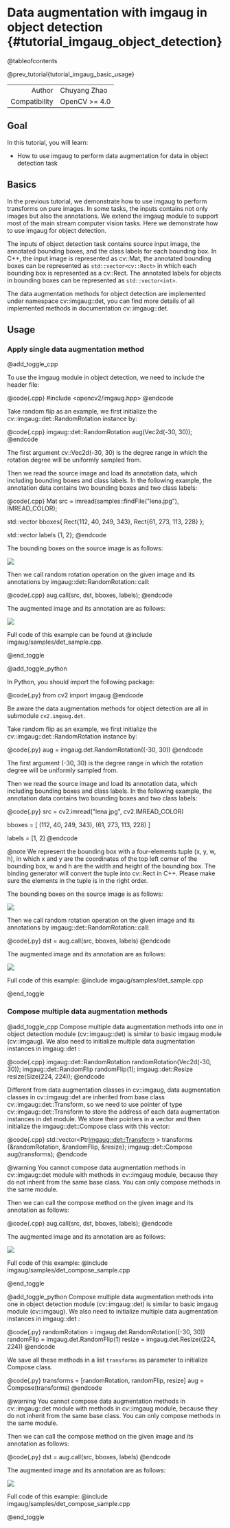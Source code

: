 Data augmentation with imgaug in object detection {#tutorial_imgaug_object_detection}
==============================

@tableofcontents

@prev_tutorial{tutorial_imgaug_basic_usage}

|    |    |
| -: | :- |
| Author | Chuyang Zhao |
| Compatibility | OpenCV >= 4.0 |

Goal
----
In this tutorial, you will learn:
- How to use imgaug to perform data augmentation for data in object detection task

Basics
------
In the previous tutorial, we demonstrate how to use imgaug to perform transforms on pure images.
In some tasks, the inputs contains not only images but also the annotations. We extend the imgaug
module to support most of the main stream computer vision tasks. Here we demonstrate how to use imgaug for
object detection.

The inputs of object detection task contains source input image, the annotated bounding boxes, and the class labels
for each bounding box. In C++, the input image is represented as cv::Mat, the annotated bounding boxes can be represented
as `std::vector<cv::Rect>` in which each bounding box is represented as a cv::Rect. The annotated labels for objects in
bounding boxes can be represented as `std::vector<int>`.

The data augmentation methods for object detection are implemented under namespace cv::imgaug::det, you can
find more details of all implemented methods in documentation cv::imgaug::det.


Usage
-----
### Apply single data augmentation method
@add_toggle_cpp

To use the imgaug module in object detection, we need to include the header file:

@code{.cpp}
#include <opencv2/imgaug.hpp>
@endcode

Take random flip as an example, we first initialize the cv::imgaug::det::RandomRotation instance by:

@code{.cpp}
imgaug::det::RandomRotation aug(Vec2d(-30, 30));
@endcode

The first argument cv::Vec2d(-30, 30) is the degree range in which the rotation degree will be uniformly sampled from.

Then we read the source image and load its annotation data, which including bounding boxes and class labels.
In the following example, the annotation data contains two bounding boxes and two class labels:

@code{.cpp}
Mat src = imread(samples::findFile("lena.jpg"), IMREAD_COLOR);

std::vector<Rect> bboxes{
Rect{112, 40, 249, 343},
Rect{61, 273, 113, 228}
};

std::vector<int> labels {1, 2};
@endcode

The bounding boxes on the source image is as follows:

![](images/det_src.png)

Then we call random rotation operation on the given image and its annotations by imgaug::det::RandomRotation::call:

@code{.cpp}
aug.call(src, dst, bboxes, labels);
@endcode

The augmented image and its annotation are as follows:

![](images/det_rotation_out.png)

Full code of this example can be found at @include imgaug/samples/det_sample.cpp.

@end_toggle

@add_toggle_python

In Python, you should import the following package:

@code{.py}
from cv2 import imgaug
@endcode

Be aware the data augmentation methods for object detection are all in submodule `cv2.imgaug.det`.

Take random flip as an example, we first initialize the cv::imgaug::det::RandomRotation instance by:

@code{.py}
aug = imgaug.det.RandomRotation((-30, 30))
@endcode

The first argument (-30, 30) is the degree range in which the rotation degree will be uniformly sampled from.

Then we read the source image and load its annotation data, which including bounding boxes and class labels.
In the following example, the annotation data contains two bounding boxes and two class labels:

@code{.py}
src = cv2.imread("lena.jpg", cv2.IMREAD_COLOR)

bboxes = [
    (112, 40, 249, 343),
    (61, 273, 113, 228)
]

labels = [1, 2]
@endcode

@note We represent the bounding box with a four-elements tuple (x, y, w, h),
in which x and y are the coordinates of the top left corner of the bounding box,
w and h are the width and height of the bounding box. The binding generator will 
convert the tuple into cv::Rect in C++. Please make sure the elements in the tuple
is in the right order.

The bounding boxes on the source image is as follows:

![](images/det_src.png)

Then we call random rotation operation on the given image and its annotations by imgaug::det::RandomRotation::call:

@code{.py}
dst = aug.call(src, bboxes, labels)
@endcode

The augmented image and its annotation are as follows:

![](images/det_rotation_out.png)

Full code of this example:
@include imgaug/samples/det_sample.cpp

@end_toggle

### Compose multiple data augmentation methods
@add_toggle_cpp
Compose multiple data augmentation methods into one in object detection module (cv::imgaug::det) is similar to basic imgaug module (cv::imgaug).
We also need to initialize multiple data augmentation instances in imgaug::det :

@code{.cpp}
imgaug::det::RandomRotation randomRotation(Vec2d(-30, 30));
imgaug::det::RandomFlip randomFlip(1);
imgaug::det::Resize resize(Size(224, 224));
@endcode

Different from data augmentation classes in cv::imgaug, data augmentation classes in cv::imgaug::det are inherited from base class
cv::imgaug::det::Transform, so we need to use pointer of type cv::imgaug::det::Transform to store the address of each data augmentation
instances in det module. We store their pointers in a vector and then initialize the imgaug::det::Compose class with this vector:

@code{.cpp}
std::vector<Ptr<imgaug::det::Transform> > transforms {&randomRotation, &randomFlip, &resize};
imgaug::det::Compose aug(transforms);
@endcode

@warning You cannot compose data augmentation methods in cv::imgaug::det module with methods in cv::imgaug module,
because they do not inherit from the same base class. You can only compose methods in the same module.

Then we can call the compose method on the given image and its annotation as follows:

@code{.cpp}
aug.call(src, dst, bboxes, labels);
@endcode

The augmented image and its annotation are as follows:

![](images/det_compose_out.png)

Full code of this example:
@include imgaug/samples/det_compose_sample.cpp

@end_toggle

@add_toggle_python
Compose multiple data augmentation methods into one in object detection module (cv::imgaug::det) is similar to basic imgaug module (cv::imgaug).
We also need to initialize multiple data augmentation instances in imgaug::det :

@code{.py}
randomRotation = imgaug.det.RandomRotation((-30, 30))
randomFlip = imgaug.det.RandomFlip(1)
resize = imgaug.det.Resize((224, 224))
@endcode

We save all these methods in a list `transforms` as parameter to initialize Compose class. 

@code{.py}
transforms = [randomRotation, randomFlip, resize]
aug = Compose(transforms)
@endcode

@warning You cannot compose data augmentation methods in cv::imgaug::det module with methods in cv::imgaug module,
because they do not inherit from the same base class. You can only compose methods in the same module.

Then we can call the compose method on the given image and its annotation as follows:

@code{.py}
dst = aug.call(src, bboxes, labels)
@endcode

The augmented image and its annotation are as follows:

![](images/det_compose_out.png)

Full code of this example:
@include imgaug/samples/det_compose_sample.cpp

@end_toggle
